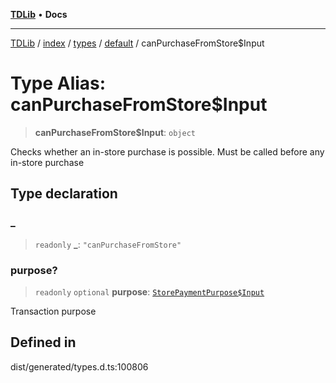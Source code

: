 [**TDLib**](../../../../../../README.md) • **Docs**

***

[TDLib](../../../../../../modules.md) / [index](../../../../../README.md) / [types](../../../README.md) / [default](../README.md) / canPurchaseFromStore$Input

# Type Alias: canPurchaseFromStore$Input

> **canPurchaseFromStore$Input**: `object`

Checks whether an in-store purchase is possible. Must be called before any in-store purchase

## Type declaration

### \_

> `readonly` **\_**: `"canPurchaseFromStore"`

### purpose?

> `readonly` `optional` **purpose**: [`StorePaymentPurpose$Input`](StorePaymentPurpose$Input.md)

Transaction purpose

## Defined in

dist/generated/types.d.ts:100806

